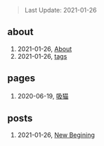 > Last Update: 2021-01-26

## about
1. 2021-01-26, [About](about/me.md)
1. 2021-01-26, [tags](about/tags.md)
## pages
1. 2020-06-19, [吸猫](pages/吸猫.md)
## posts
1. 2021-01-26, [New Begining](posts/bookmarks.md)
